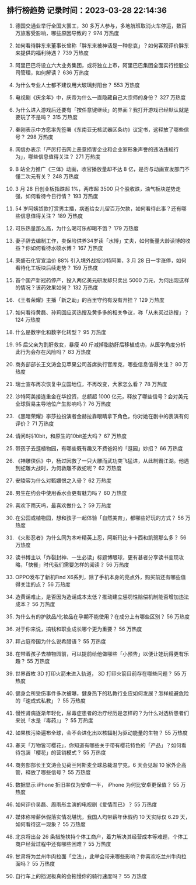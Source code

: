 
## 排行榜趋势 记录时间：2023-03-28 22:14:36
  
  1. 德国交通业举行全国大罢工，30 多万人参与，多地航班取消火车停运，数百万旅客受影响，哪些原因导致的？ 974 万热度
    
  2. 如何看待胖东来董事长曾称「胖东来被神话是一种悲哀」？如何客观评价胖东来提供的福利待遇？ 739 万热度
    
  3. 阿里巴巴将设立六大业务集团，或将独立上市，阿里巴巴集团全面实行控股公司管理，如何解读？ 636 万热度
    
  4. 为什么专业人士都不建议用大玻璃封阳台？ 553 万热度
    
  5. 电视剧《庆余年》中，庆帝为什么一直隐藏自己大宗师的身份？ 327 万热度
    
  6. 为什么进入游戏后还要有「按任意键继续」的界面？我打开游戏已经默认就是要玩了不是吗？ 315 万热度
    
  7. 秦刚表示中方愿率先签署《东南亚无核武器区条约》议定书，这释放了哪些信号？ 298 万热度
    
  8. 网信办表示「严厉打击网上恶意损害企业和企业家形象声誉的违法违规行为」，哪些信息值得关注？ 271 万热度
    
  9. B 站全力推广《三体》动画，收官播放量却不达 8 亿，是否与动画宣发部门不懂二次元有关？ 248 万热度
    
  10. 3 月 28 日创业板指跌超 1%，两市超 3500 只个股收跌，油气板块逆势走强，如何看待今日行情？ 193 万热度
    
  11. 54 岁阿姨贷款打赏男主播，病逝给女儿留百万欠款，如何看待此事？还有哪些信息值得关注？ 189 万热度
    
  12. 可乐热量那么高，为什么喝可乐却喝不饱？ 179 万热度
    
  13. 妻子辞去编制工作，卖保险供养34岁读「水博」丈夫，如何衡量大龄读博的收益？你如何看待水硕水博？ 167 万热度
    
  14. 荣盛石化官宣溢价 88% 引入境外战投沙特阿美，3 月 28 日一字涨停，如何看待化工板块后续走势？ 159 万热度
    
  15. 首个国产新冠药停产，投入两亿美元研发却只卖出 5000 万元，为何出现这样的情况？该药效果如何？ 132 万热度
    
  16. 《王者荣耀》主播「新之助」的百里守约有没有开挂？ 129 万热度
    
  17. 如何看待黄磊、孙莉回应买热搜及黄多多的相关争议，称「从未买过热搜」？ 124 万热度
    
  18. 什么是数字化和数字化转型？ 95 万热度
    
  19. 95 后父亲为割肝救女，暴瘦 40 斤减掉脂肪肝后移植成功，从医学角度分析此行为会存在风险吗？ 83 万热度
    
  20. 商务部部长王文涛会见苹果公司首席执行官库克，哪些信息值得关注？ 80 万热度
    
  21. 瑞士宣布再次恢复中立国地位，不再改变，大家怎么看？ 78 万热度
    
  22. 沙特阿美接连重金在华投资，总额超 1000 亿元，释放了哪些信号？会对美元全球贸易主导地位产生影响吗？ 76 万热度
    
  23. 《黑暗荣耀》李莎拉扮演者金赫拉靠眼睛拿下角色，你对她在剧中的表演有何评价？ 71 万热度
    
  24. 请问8抖10bit，和原生的10bit差大吗？ 67 万热度
    
  25. 带孩子去逛植物园，有哪些既有趣又不费爸妈的「逛园」妙招？ 66 万热度
    
  26. 《神雕侠侣》中，杨过因救了一只大雕而武功突飞猛进，从此制霸江湖。他遇到蛇雕大战时，为何救雕不救蛇呢？ 62 万热度
    
  27. 安陵容为什么对甄嬛恨之入骨？ 62 万热度
    
  28. 男生在约会中使用香水会更有魅力吗？ 60 万热度
    
  29. 喜欢下雨天吗，最喜欢做什么？ 59 万热度
    
  30. 在公园或植物园，想和孩子一起体验「自然美育」，都哪些好玩的方式？ 56 万热度
    
  31. 《火影忍者》为什么同为木叶精英上忍，阿斯玛比卡卡西和凯弱那么多？ 56 万热度
    
  32. 读书博主以「炸裂封神、一生必读」标题博眼球，更有甚者分享读书变现攻略，「快餐」时代我们需要怎样的阅读？ 56 万热度
    
  33. OPPO发布了新机Find X6系列，除了手机本身的亮点外，购买前还有哪些值得关注的点？ 56 万热度
    
  34. 造黄谣难止，是否因为造谣成本太低？推动建立惩罚性赔偿机制能否增加违法成本？ 56 万热度
    
  35. 为什么有的护肤品/化妆品在孕期不能使用？在成分上有哪些区别？ 56 万热度
    
  36. 对于你来说，搞钱和职业成长哪个更为重要？ 56 万热度
    
  37. 拜占庭帝国为什么说希腊语？ 55 万热度
    
  38. 在带着孩子去植物园前，可以提前给他做哪些「小预告」以便让娃玩得更有乐趣？ 55 万热度
    
  39. 世界首枚 3D 打印火箭未进入轨道， 3D 打印火箭目前存在哪些问题？ 55 万热度
    
  40. 健身会所受伤事件多次被曝，健身热下的私教行业应如何发展？怎样规避危险的「速成式私教」？ 55 万热度
    
  41. 慢性肾病逐渐年轻化，尿毒症患者的治疗经历是怎样的？为什么对透析患者们来说「水是『毒药』」？ 55 万热度
    
  42. 如果核污染遍布全球，会不会进化出以核辐射为驱动能量的生物？ 55 万热度
    
  43. 春天「万物皆可樱花」，你知道有哪些关于带有樱花特色的「产品」？如何看待包装「樱花」的营销模式？ 55 万热度
    
  44. 商务部部长王文涛会见荷兰阿斯麦全球总裁温宁克，6 天会见超 10 家外企高管，释放了哪些信号？ 55 万热度
    
  45. 数据显示 iPhone 折旧率仅为安卓一半， iPhone 为何比安卓更保值？ 55 万热度
    
  46. 如何评价吴磊、周雨彤主演的电视剧《爱情而已》？ 55 万热度
    
  47. 媒体称带薪休假落实情况堪忧，我国人均带薪年休假约 10 天实际仅 6.29 天，如何看待这一现象？ 55 万热度
    
  48. 北京将出台 26 条措施扶持个体工商户，着力解决其经营成本等难题，个体工商户经营过程中还有哪些困难？ 55 万热度
    
  49. 甘肃将为兰州牛肉拉面「立法」，此举会带来哪些影响？你喜欢吃兰州牛肉拉面吗？ 55 万热度
    
  50. 自行车上的挡泥板真的会拖慢你的骑行速度吗？ 55 万热度
    